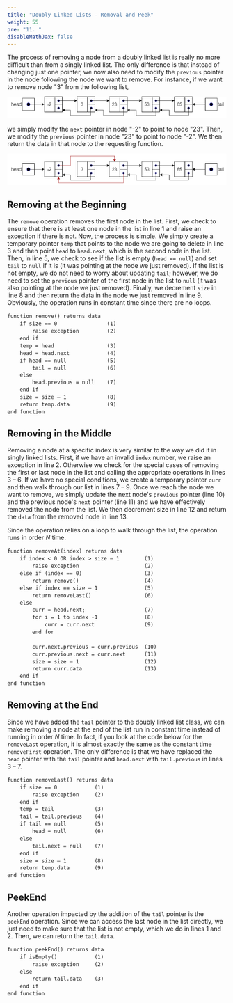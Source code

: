 ```yaml
---
title: "Doubly Linked Lists - Removal and Peek"
weight: 55
pre: "11. "
disableMathJax: false
---
```

The process of removing a node from a doubly linked list is really no more difficult than from a singly linked list. The only difference is that instead of changing just one pointer, we now also need to modify the `previous` pointer in the node following the node we want to remove. For instance, if we want to remove node "3" from the following list,
 
![Doubly Linked List Detail](/images/9/9.10.double.png)
 
we simply modify the `next` pointer in node "-2" to point to node "23". Then, we modify the `previous` pointer in node "23" to point to node "-2". We then return the data in that node to the requesting function. 

![Doubly Linked List Remove](/images/9/9.12.remove.png)
 
## Removing at the Beginning

The `remove` operation removes the first node in the list. First, we check to ensure that there is at least one node in the list in line 1 and raise an exception if there is not. Now, the process is simple. We simply create a temporary pointer `temp` that points to the node we are going to delete in line 3 and then point `head` to `head.next`, which is the second node in the list. Then, in line 5, we check to see if the list is empty (`head == null`) and set `tail` to `null` if it is (it was pointing at the node we just removed). If the list is not empty, we do not need to worry about updating `tail`; however, we do need to set the `previous` pointer of the first node in the list to `null` (it was also pointing at the node we just removed). Finally, we decrement `size` in line 8 and then return the data in the node we just removed in line 9. Obviously, the operation runs in constant time since there are no loops.

```tex
function remove() returns data
	if size == 0	            (1)
		raise exception	        (2)
	end if
	temp = head		            (3)
	head = head.next	        (4)
	if head == null	            (5)
		tail = null	            (6)
	else
		head.previous = null	(7)
	end if
	size = size – 1	            (8)
	return temp.data	        (9)
end function
```

## Removing in the Middle

Removing a node at a specific index is very similar to the way we did it in singly linked lists. First, if we have an invalid `index` number, we raise an exception in line 2. Otherwise we check for the special cases of removing the first or last node in the list and calling the appropriate operations in lines 3 – 6. 
If we have no special conditions, we create a temporary pointer `curr` and then walk through our list in lines 7 – 9. Once we reach the node we want to remove, we simply update the next node's `previous` pointer (line 10) and the previous node's `next` pointer (line 11) and we have effectively removed the node from the list. We then decrement size in line 12 and return the `data` from the removed node in line 13. 

Since the operation relies on a loop to walk through the list, the operation runs in order $N$ time.

```tex
function removeAt(index) returns data
	if index < 0 OR index > size – 1	    (1)
		raise exception	                    (2)
	else if (index == 0)	                (3)
		return remove()	                    (4)
	else if index == size – 1	            (5)
		return removeLast()	                (6)
	else	
		curr = head.next;	                (7)
        for i = 1 to index -1 	            (8)
            curr = curr.next	            (9)
        end for

        curr.next.previous = curr.previous	(10)
        curr.previous.next = curr.next	    (11)
        size = size – 1	                    (12)
        return curr.data	                (13)
    end if
end function
```

## Removing at the End

Since we have added the `tail` pointer to the doubly linked list class, we can make removing a node at the end of the list run in constant time instead of running in order $N$ time. In fact, if you look at the code below for the `removeLast` operation, it is almost exactly the same as the constant time `removeFirst` operation. The only difference is that we have replaced the `head` pointer with the `tail` pointer and `head.next` with `tail.previous` in lines 3 – 7.

```tex
function removeLast() returns data
	if size == 0	        (1)
		raise exception	    (2)
	end if	
	temp = tail		        (3)
	tail = tail.previous	(4)
	if tail == null	        (5)
		head = null	        (6)
	else	
		tail.next = null	(7)
	end if
	size = size – 1	        (8)
	return temp.data	    (9)
end function
```

## PeekEnd

Another operation impacted by the addition of the `tail` pointer is the `peekEnd` operation. Since we can access the last node in the list directly, we just need to make sure that the list is not empty, which we do in lines 1 and 2. Then, we can return the `tail.data`.

```tex
function peekEnd() returns data
	if isEmpty()	        (1)
		raise exception 	(2)
	else	
		return tail.data	(3)
	end if
end function
```

